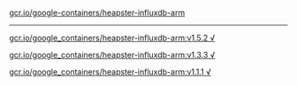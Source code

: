[gcr.io/google-containers/heapster-influxdb-arm](https://hub.docker.com/r/sqeven/heapster-influxdb-arm/tags/) 

----
[gcr.io/google_containers/heapster-influxdb-arm:v1.5.2 √](https://hub.docker.com/r/sqeven/heapster-influxdb-arm/tags/)

[gcr.io/google_containers/heapster-influxdb-arm:v1.3.3 √](https://hub.docker.com/r/sqeven/heapster-influxdb-arm/tags/)

[gcr.io/google_containers/heapster-influxdb-arm:v1.1.1 √](https://hub.docker.com/r/sqeven/heapster-influxdb-arm/tags/)

